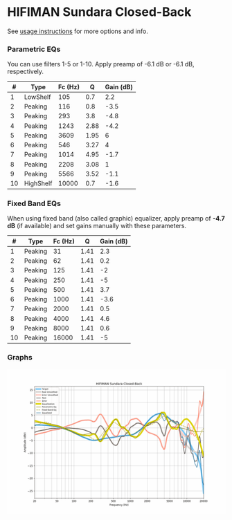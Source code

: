# HIFIMAN Sundara Closed-Back
See [usage instructions](https://github.com/jaakkopasanen/AutoEq#usage) for more options and info.

### Parametric EQs
You can use filters 1-5 or 1-10. Apply preamp of -6.1 dB or -6.1 dB, respectively.

|   # | Type      |   Fc (Hz) |    Q |   Gain (dB) |
|-----|-----------|-----------|------|-------------|
|   1 | LowShelf  |       105 | 0.7  |         2.2 |
|   2 | Peaking   |       116 | 0.8  |        -3.5 |
|   3 | Peaking   |       293 | 3.8  |        -4.8 |
|   4 | Peaking   |      1243 | 2.88 |        -4.2 |
|   5 | Peaking   |      3609 | 1.95 |         6   |
|   6 | Peaking   |       546 | 3.27 |         4   |
|   7 | Peaking   |      1014 | 4.95 |        -1.7 |
|   8 | Peaking   |      2208 | 3.08 |         1   |
|   9 | Peaking   |      5566 | 3.52 |        -1.1 |
|  10 | HighShelf |     10000 | 0.7  |        -1.6 |

### Fixed Band EQs
When using fixed band (also called graphic) equalizer, apply preamp of **-4.7 dB** (if available) and set gains manually with these parameters.

|   # | Type    |   Fc (Hz) |    Q |   Gain (dB) |
|-----|---------|-----------|------|-------------|
|   1 | Peaking |        31 | 1.41 |         2.3 |
|   2 | Peaking |        62 | 1.41 |         0.2 |
|   3 | Peaking |       125 | 1.41 |        -2   |
|   4 | Peaking |       250 | 1.41 |        -5   |
|   5 | Peaking |       500 | 1.41 |         3.7 |
|   6 | Peaking |      1000 | 1.41 |        -3.6 |
|   7 | Peaking |      2000 | 1.41 |         0.5 |
|   8 | Peaking |      4000 | 1.41 |         4.6 |
|   9 | Peaking |      8000 | 1.41 |         0.6 |
|  10 | Peaking |     16000 | 1.41 |        -5   |

### Graphs
![](./HIFIMAN%20Sundara%20Closed-Back.png)
